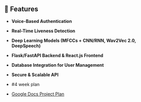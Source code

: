 ## 🚀 Features
- **Voice-Based Authentication**
- **Real-Time Liveness Detection**
- **Deep Learning Models (MFCCs + CNN/RNN, Wav2Vec 2.0, DeepSpeech)**
- **Flask/FastAPI Backend & React.js Frontend**
- **Database Integration for User Management**
- **Secure & Scalable API**

- #4 week plan
- [Google Docs Project Plan](https://docs.google.com/document/d/1A3hcYH3ybFXRbV9O_rko1MxbW0xRSroI2sqrgjdOUOM/edit?usp=sharing)
